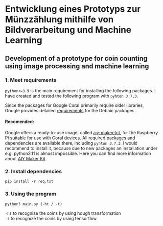 # Entwicklung eines Prototyps zur Münzzählung mithilfe von Bildverarbeitung und Machine Learning
## Development of a prototype for coin counting using image processing and machine learning 

### 1. Meet requirements
`python<=3.9` is the main requirement for installing the following packages. I have created and tested the following program with `pyhton 3.7.3`.

Since the packages for Google Coral primarily require older libraries, Google provides detailed [requirements](https://coral.ai/software/#debian-packages) for the Debain packages

#### Recomended:
Google offers a ready-to-use image, called [aiy-maker-kit](https://github.com/google-coral/aiy-maker-kit-tools/releases/download/v20220518/aiy-maker-kit-2022-05-18.img.xz), for the Raspberry Pi suitable for use with Coral devices. All required packages and dependencies are available there, including `pyhton 3.7.3`. I would recommend to install it, because due to new packages an installation under e.g. python3.11 is almost impossible. Here you can find more information about [AIY Maker Kit](https://aiyprojects.withgoogle.com/maker/).

### 2. Install dependencies
`pip install -r req.txt`

### 3. Using the program
`python3 main.py (-ht / -t)`

`-ht` to recognize the coins by using hough transformation <br>
`-t` to recognize the coins by using tensorflow